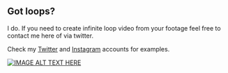 ## Got loops?

I do. If you need to create infinite loop video from your footage feel free to contact me here of via twitter.

Check my [Twitter](https://twitter.com/oplooplooploopo) and [Instagram](https://www.instagram.com/whiletruerepeat/) accounts for examples.


[![IMAGE ALT TEXT HERE](https://pic.twitter.com/mljmetr7Y0)](https://pic.twitter.com/mljmetr7Y0)
